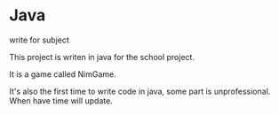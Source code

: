 # Java
write for subject

This project is writen in java for the school project.

It is a game called NimGame.

It's also the first time to write code in java, some part is unprofessional. When have time will update.
